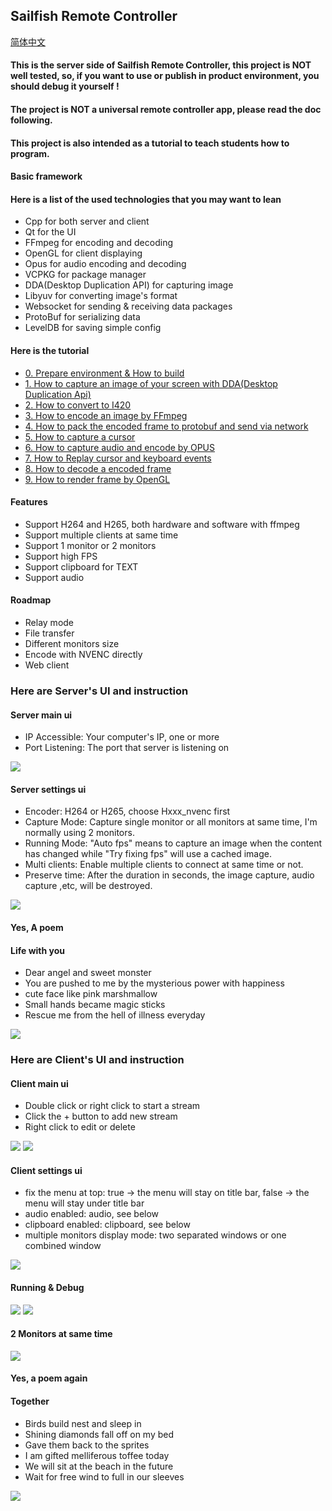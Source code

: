 ## Sailfish Remote Controller

[简体中文](README_CN.md)

#### This is the server side of Sailfish Remote Controller, this project is NOT well tested, so, if you want to use or publish in product environment, you should debug it yourself !  
#### The project is NOT a universal remote controller app, please read the doc following. 
#### This project is also intended as a tutorial to teach students how to program.

#### Basic framework

#### Here is a list of the used technologies that you may want to lean 
- Cpp for both server and client
- Qt for the UI
- FFmpeg for encoding and decoding
- OpenGL for client displaying
- Opus for audio encoding and decoding
- VCPKG for package manager
- DDA(Desktop Duplication API) for capturing image
- Libyuv for converting image's format
- Websocket for sending & receiving data packages
- ProtoBuf for serializing data
- LevelDB for saving simple config

#### Here is the tutorial
- [0. Prepare environment & How to build ](docs/0_Prepare.md)
- [1. How to capture an image of your screen with DDA(Desktop Duplication Api)](docs/1_Capture_screen.md)
- [2. How to convert to I420](docs/2_Convert_to_I420.md)
- [3. How to encode an image by FFmpeg](docs/3_FFmpeg_encoder.md)
- [4. How to pack the encoded frame to protobuf and send via network](docs/4_Pack_to_Protobuf.md)
- [5. How to capture a cursor](docs/5_Capture_cursor.md)
- [6. How to capture audio and encode by OPUS](docs/6_Capture_audio.md)
- [7. How to Replay cursor and keyboard events]()
- [8. How to decode a encoded frame]()
- [9. How to render frame by OpenGL]()

#### Features  
- Support H264 and H265, both hardware and software with ffmpeg
- Support multiple clients at same time
- Support 1 monitor or 2 monitors
- Support high FPS
- Support clipboard for TEXT
- Support audio

#### Roadmap
- Relay mode
- File transfer
- Different monitors size
- Encode with NVENC directly
- Web client

### Here are Server's UI and instruction
#### Server main ui
- IP Accessible: Your computer's IP, one or more
- Port Listening: The port that server is listening on

![](images/main_ui.png)

#### Server settings ui
- Encoder: H264 or H265, choose Hxxx_nvenc first
- Capture Mode: Capture single monitor or all monitors at same time, I'm normally using 2 monitors.
- Running Mode: "Auto fps" means to capture an image when the content has changed while "Try fixing fps" will use a cached image.
- Multi clients: Enable multiple clients to connect at same time or not.
- Preserve time: After the duration in seconds, the image capture, audio capture ,etc, will be destroyed.

![](images/main_ui_settings.png)
#### Yes, A poem
#### Life with you
- Dear angel and sweet monster
- You are pushed to me by the mysterious power with happiness
- cute face like pink marshmallow
- Small hands became magic sticks
- Rescue me from the hell of illness everyday

![](images/main_ui_poem.png)

### Here are Client's UI and instruction

#### Client main ui
- Double click or right click to start a stream
- Click the + button to add new stream
- Right click to edit or delete

![](images/client_main.png)
![](images/client_main_add.png)

#### Client settings ui
- fix the menu at top: true -> the menu will stay on title bar, false -> the menu will stay under title bar
- audio enabled: audio, see below
- clipboard enabled: clipboard, see below
- multiple monitors display mode: two separated windows or one combined window

![](images/client_main_settings.png)

#### Running & Debug
![](images/client_operator.png)
![](images/client_debug.png)

#### 2 Monitors at same time
![](images/client_2_separated.png)

#### Yes, a poem again
#### Together
- Birds build nest and sleep in
- Shining diamonds fall off on my bed
- Gave them back to the sprites
- I am gifted melliferous toffee today
- We will sit at the beach in the future
- Wait for free wind to full in our sleeves


![](images/client_poem.png)
